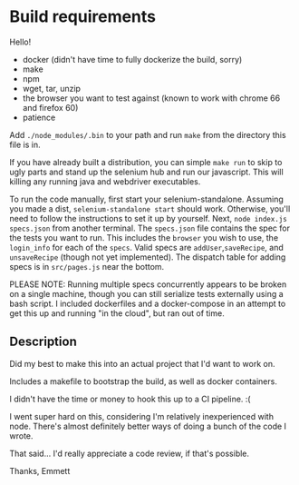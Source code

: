 # Build requirements

Hello!

- docker (didn't have time to fully dockerize the build, sorry)
- make
- npm
- wget, tar, unzip
- the browser you want to test against (known to work with chrome 66 and firefox 60)
- patience

Add `./node_modules/.bin` to your path and run `make` from the directory this file is in.

If you have already built a distribution, you can simple `make run` to skip to ugly parts and stand up the selenium hub and run our javascript. This will killing any running java and webdriver executables. 

To run the code manually, first start your selenium-standalone.
Assuming you made a dist, `selenium-standalone start` should work. Otherwise, you'll need to follow the instructions to set it up by yourself.
Next, `node index.js specs.json` from another terminal.
The `specs.json` file contains the spec for the tests you want to run. This includes the `browser` you wish to use, the `login_info` for each of the `specs`. Valid specs are `addUser`,`saveRecipe`, and `unsaveRecipe` (though not yet implemented). The dispatch table for adding specs is in `src/pages.js` near the bottom.

PLEASE NOTE: 
Running multiple specs concurrently appears to be broken on a single machine, though you can still serialize tests externally using a bash script. I included dockerfiles and a docker-compose in an attempt to get this up and running "in the cloud", but ran out of time.

## Description

Did my best to make this into an actual project that I'd want to work on.

Includes a makefile to bootstrap the build, as well as docker containers.

I didn't have the time or money to hook this up to a CI pipeline. :(

I went super hard on this, considering I'm relatively inexperienced with node. There's almost definitely better ways of doing a bunch of the code I wrote.

That said... I'd really appreciate a code review, if that's possible.

Thanks,
Emmett